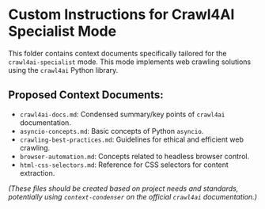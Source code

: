 # Custom Instructions for Crawl4AI Specialist Mode

This folder contains context documents specifically tailored for the `crawl4ai-specialist` mode. This mode implements web crawling solutions using the `crawl4ai` Python library.

## Proposed Context Documents:

*   `crawl4ai-docs.md`: Condensed summary/key points of `crawl4ai` documentation.
*   `asyncio-concepts.md`: Basic concepts of Python `asyncio`.
*   `crawling-best-practices.md`: Guidelines for ethical and efficient web crawling.
*   `browser-automation.md`: Concepts related to headless browser control.
*   `html-css-selectors.md`: Reference for CSS selectors for content extraction.

*(These files should be created based on project needs and standards, potentially using `context-condenser` on the official `crawl4ai` documentation.)*